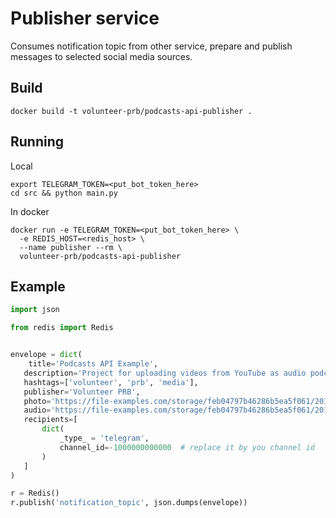 # Publisher service

Consumes notification topic from other service, prepare and publish 
messages to selected social media sources.

## Build

```commandline
docker build -t volunteer-prb/podcasts-api-publisher .
```

## Running

Local
```commandline
export TELEGRAM_TOKEN=<put_bot_token_here>
cd src && python main.py
```

In docker 
```commandline
docker run -e TELEGRAM_TOKEN=<put_bot_token_here> \
  -e REDIS_HOST=<redis_host> \
  --name publisher --rm \
  volunteer-prb/podcasts-api-publisher
```

## Example 

```python
import json

from redis import Redis


envelope = dict(
    title='Podcasts API Example',
   description='Project for uploading videos from YouTube as audio podcasts to TG and Soundcloud',
   hashtags=['volunteer', 'prb', 'media'],
   publisher='Volunteer PRB',
   photo='https://file-examples.com/storage/feb04797b46286b5ea5f061/2017/10/file_example_JPG_500kB.jpg',
   audio='https://file-examples.com/storage/feb04797b46286b5ea5f061/2017/11/file_example_MP3_700KB.mp3',
   recipients=[
       dict(
           _type_ = 'telegram',
           channel_id=-1000000000000  # replace it by you channel id
       )
   ]
)

r = Redis()
r.publish('notification_topic', json.dumps(envelope))
```